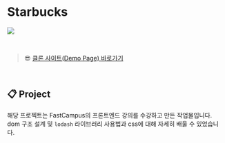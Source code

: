 # Starbucks
![](https://velog.velcdn.com/images/rlawodh123/post/e7d5144e-fecc-4123-99a4-6408709f7f0b/image.png)

<br>

>😎 [클론 사이트(Demo Page) 바로가기](https://kind-feynman-5f9d79.netlify.app/)


<br>

## 📋 Project

해당 프로젝트는 FastCampus의 프론트엔드 강의를 수강하고 만든 작업물입니다. <br>
dom 구조 설계 및 `lodash` 라이브러리 사용법과 css에 대해 자세히 배울 수 있었습니다. 
